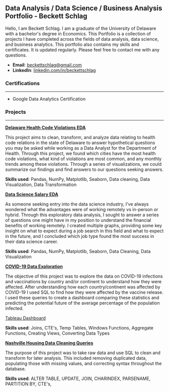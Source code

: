 ## Data Analysis / Data Science / Business Analysis Portfolio - Beckett Schlag
Hello, I am Beckett Schlag. I am a graduate of the University of Delaware with a bachelor's degree in Economics. This Portfolio is a collection of projects I have completed across the fields of data analysis, data science, and business analytics. This portfolio also contains my skills and certificates. It is updated regularly. Please feel free to contact me with any questions.

- **Email**: [beckettschlag@gmail.com](beckettschlag@gmail.com)
- **LinkedIn**: [linkedin.com/in/beckettschlag](https://www.linkedin.com/in/beckettschlag/)

### Certifications
***
- Google Data Analytics Certification

### Projects
***
**[Delaware Health Code Violations EDA](https://github.com/beckettschlag/PortfolioProjects/tree/main/Delaware%20Health%20Code%20Violations%20EDA)**

This project aims to clean, transform, and analyze data relating to health code relations in the state of Delaware to answer hypothetical questions you may be asked while working as a Data Analyst for the Department of Health. Through this project, we found which cities have the most health code violations, what kind of violations are most common, and any monthly trends among these violations. Through a series of visualizations, we could summarize our findings and find answers to our questions seeking answers.

**Skills used**: Pandas, NumPy, Matplotlib, Seaborn, Data cleaning, Data Visualization, Data Transformation


**[Data Science Salary EDA](https://github.com/beckettschlag/PortfolioProjects/tree/main/Data%20Science%20Salaries%20EDA)**

As someone seeking entry into the data science industry, I've always wondered what the advantages were of working remotely vs in-person or hybrid. Through this exploratory data analysis, I sought to answer a series of questions one might have in my position to understand the financial benefits of working remotely. I created multiple graphs, providing some key insight on what to expect during a job search in this field and what to expect in the future, and I concluded which job type found the most success in their data science career.

**Skills used**: Pandas, NumPy, Matplotlib, Seaborn, Data Cleaning, Data Visualization


**[COVID-19 Data Exploration](https://github.com/beckettschlag/PortfolioProjects/blob/main/COVID-19%20Data%20Exploration.sql)**

The objective of this project was to explore the data on COVID-19 infections and vaccinations by country and/or continent to understand how they were affected. After understanding how each country/continent was affected by COVID-19 I used SQL to find how they were affected by the vaccine release. I used these queries to create a dashboard comparing these statistics and predicting the potential future of the average percentage of the population infected.

[Tableau Dashboard](https://public.tableau.com/app/profile/beckett.alexander.schlag/viz/COVIDDashboard_16670961924960/Dashboard1)

**Skills used**: Joins, CTE's, Temp Tables, Windows Functions, Aggregate Functions, Creating Views, Converting Data Types


**[Nashville Housing Data Cleaning Queries](https://github.com/beckettschlag/PortfolioProjects/blob/main/Nashville%20Housing%20Data%20Cleaning%20Queries.sql)**

The purpose of this project was to take raw data and use SQL to clean and transform for later analysis. This included removing duplicated data, populating those with missing values, and correcting syntax throughout the database. 

**Skills used**: ALTER TABLE, UPDATE, JOIN, CHARINDEX, PARSENAME, PARTITION BY, CTE's, 
